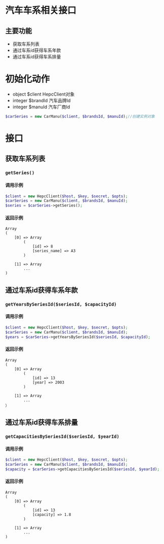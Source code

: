 # 汽车车系相关接口

## 主要功能

- 获取车系列表
- 通过车系id获得车系年款
- 通过车系id获得车系排量

# 初始化动作
+ object  $client  HepcClient对象
+ integer $brandId 汽车品牌Id
+ integer $manuId  汽车厂商Id

```php
$carSeries = new CarManu($client, $brandsId, $manuId);//创建实例对象
```

# 接口

## 获取车系列表  

### `getSeries()`

#### 调用示例

```php
$client = new HepcClient($host, $key, $secret, $opts);
$carSeries = new CarManu($client, $brandsId, $manuId);
$series = $carSeries->getSeries();
```
#### 返回示例

```
Array
(
    [0] => Array
        (
            [id] => 8
            [series_name] => A3
        )

    [1] => Array
        ...
)
```
## 通过车系id获得车系年款

### `getYearsBySeriesId($seriesId, $capacityId)`

#### 调用示例

```php
$client = new HepcClient($host, $key, $secret, $opts);
$carSeries = new CarManu($client, $brandsId, $manuId);
$years = $carSeries->getYearsBySeriesId($seriesId, $capacityId);
```
#### 返回示例

```
Array
(
    [0] => Array
        (
            [id] => 13
            [year] => 2003
        )

    [1] => Array
        ...
）
```
## 通过车系id获得车系排量

### `getCapacitiesBySeriesId($seriesId, $yearId)`

#### 调用示例

```php
$client = new HepcClient($host, $key, $secret, $opts);
$carSeries = new CarManu($client, $brandsId, $manuId);
$capacity = $carSeries->getCapacitiesBySeriesId($seriesId, $yearId);
```
#### 返回示例

```
Array
(
    [0] => Array
        (
            [id] => 13
            [capacity] => 1.8
        )

    [1] => Array
        ...
)
```

